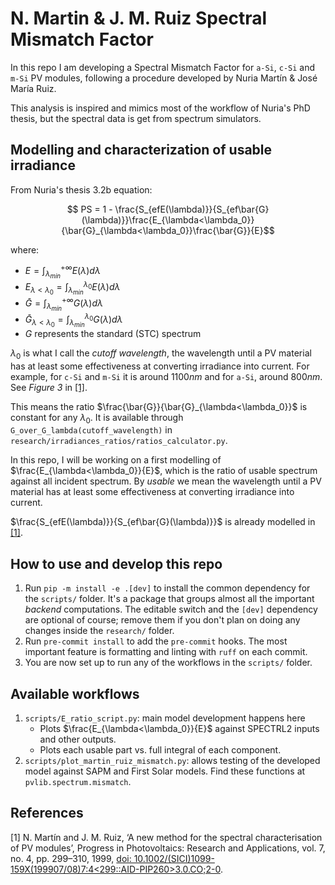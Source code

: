 N. Martin & J. M. Ruiz Spectral Mismatch Factor
===============================================

In this repo I am developing a Spectral Mismatch Factor for `a-Si`, `c-Si` and `m-Si` PV
modules, following a procedure developed by Nuria Martín & José María Ruiz.

This analysis is inspired and mimics most of the workflow of Nuria's PhD thesis, but the
spectral data is get from spectrum simulators.

Modelling and characterization of usable irradiance
---------------------------------------------------

From Nuria's thesis 3.2b equation:

```math
    PS = 1 - \frac{S_{efE(\lambda)}}{S_{ef\bar{G}(\lambda)}}\frac{E_{\lambda<\lambda_0}}{\bar{G}_{\lambda<\lambda_0}}\frac{\bar{G}}{E}
```

where:

 * $E = \int_{\lambda_{min}}^{+\infty} E(\lambda) d\lambda$
 * $E_{\lambda<\lambda_0} = \int_{\lambda_{min}}^{\lambda_0} E(\lambda) d\lambda$
 * $\bar{G} = \int_{\lambda_{min}}^{+\infty} G(\lambda) d\lambda$
 * $\bar{G}_{\lambda<\lambda_0} = \int_{\lambda_{min}}^{\lambda_0} G(\lambda) d\lambda$
 * $G$ represents the standard (STC) spectrum

$\lambda_0$ is what I call the _cutoff wavelength_, the wavelength until a PV material has
at least some effectiveness at converting irradiance into current.
For example, for `c-Si` and `m-Si` it is around $1100 nm$ and for `a-Si`, around $800 nm$.
See *Figure 3* in [[1]](#references).

This means the ratio $\frac{\bar{G}}{\bar{G}_{\lambda<\lambda_0}}$ is constant for any
$\lambda_0$. It is available through ``G_over_G_lambda(cutoff_wavelength)`` in
``research/irradiances_ratios/ratios_calculator.py``.

In this repo, I will be working on a first modelling of
$\frac{E_{\lambda<\lambda_0}}{E}$, which is the ratio of usable spectrum against
all incident spectrum. By *usable* we mean the wavelength until a PV material has
at least some effectiveness at converting irradiance into current.

$\frac{S_{efE(\lambda)}}{S_{ef\bar{G}(\lambda)}}$ is already modelled in
[[1]](#references).

How to use and develop this repo
--------------------------------

1. Run `pip -m install -e .[dev]` to install the common dependency for the `scripts/` folder.
    It's a package that groups almost all the important _backend_ computations.
    The editable switch and the `[dev]` dependency are optional of course;
    remove them if you don't plan on doing any changes inside the `research/` folder.
2. Run `pre-commit install` to add the `pre-commit` hooks.
    The most important feature is formatting and linting with `ruff` on each commit.
3. You are now set up to run any of the workflows in the `scripts/` folder.

Available workflows
-------------------

1. ``scripts/E_ratio_script.py``: main model development happens here
    * Plots $\frac{E_{\lambda<\lambda_0}}{E}$ against SPECTRL2 inputs and other outputs.
    * Plots each usable part vs. full integral of each component.
2. ``scripts/plot_martin_ruiz_mismatch.py``: allows testing of the developed model against
    SAPM and First Solar models. Find these functions at ``pvlib.spectrum.mismatch``.

References
----------

[1] N. Martín and J. M. Ruiz, ‘A new method for the spectral characterisation of PV modules’,
    Progress in Photovoltaics: Research and Applications, vol. 7, no. 4, pp. 299–310, 1999,
    [doi: 10.1002/(SICI)1099-159X(199907/08)7:4<299::AID-PIP260>3.0.CO;2-0](https://doi.org/10.1002/(SICI)1099-159X(199907/08)7:4<299::AID-PIP260>3.0.CO;2-0).
